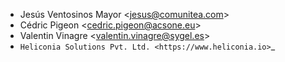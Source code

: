- Jesús Ventosinos Mayor \<<jesus@comunitea.com>\>
- Cédric Pigeon \<<cedric.pigeon@acsone.eu>\>
- Valentin Vinagre \<<valentin.vinagre@sygel.es>\>
- `Heliconia Solutions Pvt. Ltd. <https://www.heliconia.io>`_
